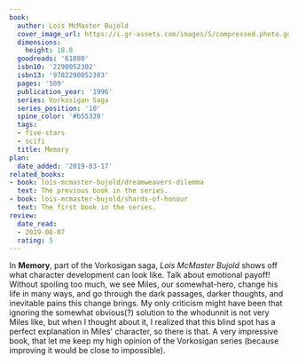 ```yaml
---
book:
  author: Lois McMaster Bujold
  cover_image_url: https://i.gr-assets.com/images/S/compressed.photo.goodreads.com/books/1460274588l/61880._SX98_.jpg
  dimensions:
    height: 18.0
  goodreads: '61880'
  isbn10: '2290052302'
  isbn13: '9782290052303'
  pages: '509'
  publication_year: '1996'
  series: Vorkosigan Saga
  series_position: '10'
  spine_color: '#b55339'
  tags:
  - five-stars
  - scifi
  title: Memory
plan:
  date_added: '2019-03-17'
related_books:
- book: lois-mcmaster-bujold/dreamweavers-dilemma
  text: The previous book in the series.
- book: lois-mcmaster-bujold/shards-of-honour
  text: The first book in the series.
review:
  date_read:
  - 2019-08-07
  rating: 5
---
```


In **Memory**, part of the Vorkosigan saga, *Lois McMaster Bujold* shows off what character development can look like. Talk about emotional payoff! Without spoiling too much, we see Miles, our somewhat-hero, change his life in many ways, and go through the dark passages, darker thoughts, and inevitable pains this change brings. My only criticism might have been that ignoring the somewhat obvious(?) solution to the whodunnit is not very Miles like, but when I thought about it, I realized that this blind spot has a perfect explanation in Miles' character, so there is that. A very impressive book, that let me keep my high opinion of the Vorkosigan series (because improving it would be close to impossible).
